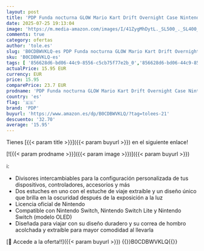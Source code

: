 ```yaml
---
layout: post
title: 'PDP Funda nocturna GLOW Mario Kart Drift Overnight Case Nintendo Switch'
date: 2025-07-25 19:13:04
image: 'https://m.media-amazon.com/images/I/41ZygMhDytL._SL500_._SL400_.jpg'
comments: true
category: ofertas
author: 'tole.es'
slug: 'B0CDBWVKLQ-es PDP Funda nocturna GLOW Mario Kart Drift Overnight Case...'
sku: 'B0CDBWVKLQ-es'
tags: [ '856628d6-bd06-44c9-8556-c5cb75f77e2b_0','856628d6-bd06-44c9-8556-c5cb75f77e2b_8201','Accesorios para Nintendo Switch','Accesorios para PS4, Xbox One y Nintendo Switch','Arborist Merchandising Root','Hardware y juegos para Nintendo Switch','Kits de accesorios para Nintendo Switch','Self Service','Special Features Stores','Videojuegos','nintendo','pdp','🇪🇸', ]
actualPrice: 15.95 EUR
currency: EUR
price: 15.95
comparePrice: 23.7 EUR
prodname: 'PDP Funda nocturna GLOW Mario Kart Drift Overnight Case Nintendo Switch'
country: 'es'
flag: '🇪🇸'
brand: 'PDP'
buyurl: 'https://www.amazon.es/dp/B0CDBWVKLQ/?tag=tolees-21'
descuento: '32.70'
average: '15.95'
---
```


Tienes [{{< param title >}}]({{< param buyurl >}}) en el siguiente enlace!

[![{{< param prodname >}}]({{< param image >}})]({{< param buyurl >}})

ℹ️:

- Divisores intercambiables para la configuración personalizada de tus dispositivos, controladores, accesorios y más
- Dos estuches en uno con el estuche de viaje extraíble y un diseño único que brilla en la oscuridad después de la exposición a la luz
- Licencia oficial de Nintendo
- Compatible con Nintendo Switch, Nintendo Switch Lite y Nintendo Switch (modelo OLED)
- Diseñada para viajar con su diseño duradero y su correa de hombro acolchada y extraíble para mayor comodidad al llevarla

[🛒 Accede a la oferta!!]({{< param buyurl >}})
{{<world>}}B0CDBWVKLQ{{</world>}}
